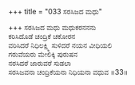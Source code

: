 +++
title = "033 ಸರಸಿಜದ ಮಧು"

+++
ಸರಸಿಜದ ಮಧು ಮಧುಕರನನನು  
ಕರಿಸಿದೊಡೆ ಚಂದ್ರಿಕೆ ಚಕೋರನ  
ವರಿಸಿದರೆ ನಿಧಿಲಕ್ಷ್ಮಿ ಸುಳಿದರೆ ನಯನ ವೀಧಿಯಲಿ   
ಗರುವೆಯರು ಮೇಲಿಕ್ಕಿ ಪುರುಷನ  
ನರಸಿದರೆ ಜಾರುವರೆ ಸುಡಲಾ  
ಸರಸಿಜವನಾ ಚಂದ್ರಿಕೆಯನಾ ನಿಧಿಯನಾ ವಧುವ      ॥33॥